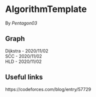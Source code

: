 # AlgorithmTemplate

By *Pentagon03*

<h2>
Graph
</h2>
<p>
Dijkstra - 2020/11/02<br/>
SCC - 2020/11/02<br/>
HLD - 2020/11/02  
</p>

<h2>
Useful links
</h2>
<p>
https://codeforces.com/blog/entry/57729
</p>

